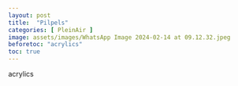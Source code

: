 ```yaml
---
layout: post
title:  "Pilpels"
categories: [ PleinAir ]
image: assets/images/WhatsApp Image 2024-02-14 at 09.12.32.jpeg
beforetoc: "acrylics"
toc: true
---
```


acrylics